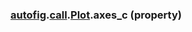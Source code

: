 ### [autofig](autofig.md).[call](autofig.call.md).[Plot](autofig.call.Plot.md).axes_c (property)



